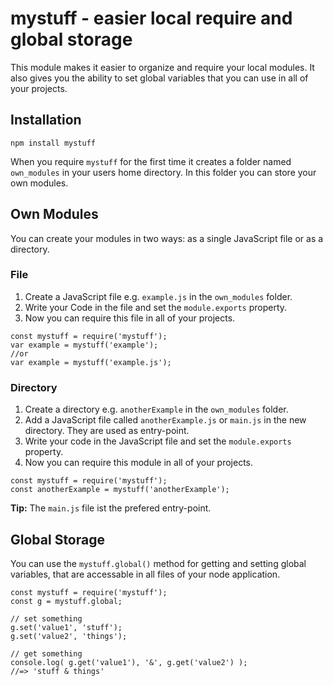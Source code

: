 # mystuff - easier local require and global storage
This module makes it easier to organize and require your local modules.
It also gives you the ability to set global variables that you can use in all of your projects.
## Installation
`npm install mystuff`

When you require `mystuff` for the first time it creates a folder named `own_modules` in your users home directory.
In this folder you can store your own modules.
## Own Modules
You can create your modules in two ways: as a single JavaScript file or as a directory.
### File
1. Create a JavaScript file e.g. `example.js` in the `own_modules` folder.
2. Write your Code in the file and set the `module.exports` property.
3. Now you can require this file in all of your projects.
```
const mystuff = require('mystuff');
var example = mystuff('example');
//or
var example = mystuff('example.js');
```
### Directory
1. Create a directory e.g. `anotherExample` in the `own_modules` folder.
2. Add a JavaScript file called `anotherExample.js` or `main.js` in the new directory. They are used as entry-point.
3. Write your code in the JavaScript file and set the `module.exports` property.
4. Now you can require this module in all of your projects.
```
const mystuff = require('mystuff');
const anotherExample = mystuff('anotherExample');
```
__Tip:__ The `main.js` file ist the prefered entry-point.
## Global Storage
You can use the `mystuff.global()` method for getting and setting global variables, that are accessable in all files of your node application.

```
const mystuff = require('mystuff');
const g = mystuff.global;

// set something
g.set('value1', 'stuff');
g.set('value2', 'things');

// get something
console.log( g.get('value1'), '&', g.get('value2') );
//=> 'stuff & things'
```
